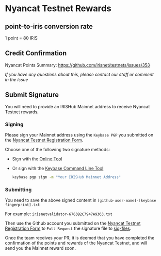 # Nyancat Testnet Rewards

## point-to-iris conversion rate

1 point = 80 IRIS

## Credit Confirmation

Nyancat Points Summary: <https://github.com/irisnet/testnets/issues/353>

*If you have any questions about this, please contact our staff or comment in the Issue*

## Submit Signature

You will need to provide an IRISHub Mainnet address to receive Nyancat Testnet rewards.

### Signing

Please sign your Mainnet address using the `Keybase PGP` you submitted on the [Nyancat Testnet Registration Form](http://nyancat-irisnet.mikecrm.com/SnqhRqw).

Choose one of the following two signature methods:

- Sign with the [Online Tool](https://keybase.io/sign)

- Or sign with the [Keybase Command Line Tool](https://keybase.io/docs/command_line)

    ```bash
    keybase pgp sign -m "Your IRISHub Mainnet Address"
    ```

### Submitting

You need to save the above signed content in `[github-user-name]-[keybase fingerprint].txt`

For example: `irisnetvalidator-6763B2C7947A9363.txt`

Then use the Github account you submitted on the [Nyancat Testnet Registration Form](http://nyancat-irisnet.mikecrm.com/SnqhRqw) to `Pull Request` the signature file to [sig-files](https://github.com/irisnet/testnets/tree/master/nyancat/reward-claims/sig-files).

Once the team receives your PR, it is deemed that you have completed the confirmation of the points and rewards of the Nyancat Testnet, and will send you the Mainnet reward soon.
